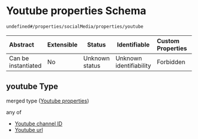 # Youtube properties Schema

```txt
undefined#/properties/socialMedia/properties/youtube
```




| Abstract            | Extensible | Status         | Identifiable            | Custom Properties | Additional Properties | Access Restrictions | Defined In                                                                 |
| :------------------ | ---------- | -------------- | ----------------------- | :---------------- | --------------------- | ------------------- | -------------------------------------------------------------------------- |
| Can be instantiated | No         | Unknown status | Unknown identifiability | Forbidden         | Allowed               | none                | [channel.schema.json\*](../out/channel.schema.json "open original schema") |

## youtube Type

merged type ([Youtube properties](channel-properties-socialmedia-properties-youtube-properties.md))

any of

-   [Youtube channel ID](channel-properties-socialmedia-properties-youtube-properties-anyof-youtube-channel-id.md "check type definition")
-   [Youtube url](channel-properties-socialmedia-properties-youtube-properties-anyof-youtube-url.md "check type definition")
